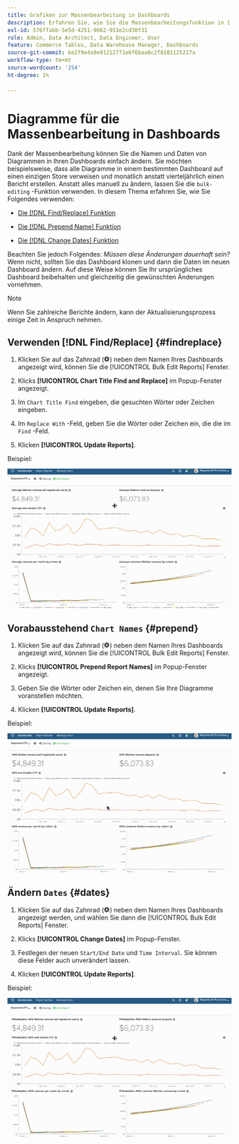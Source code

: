 ```yaml
---
title: Grafiken zur Massenbearbeitung in Dashboards
description: Erfahren Sie, wie Sie die Massenbearbeitungsfunktion in [!DNL Commerce Intelligence].
exl-id: 576ffabb-5e5d-4251-9662-951e2cd30f31
role: Admin, Data Architect, Data Engineer, User
feature: Commerce Tables, Data Warehouse Manager, Dashboards
source-git-commit: 6e2f9e4a9e91212771e6f6baa8c2f8101125217a
workflow-type: tm+mt
source-wordcount: '254'
ht-degree: 1%

---
```


# Diagramme für die Massenbearbeitung in Dashboards

Dank der Massenbearbeitung können Sie die Namen und Daten von Diagrammen in Ihren Dashboards einfach ändern. Sie möchten beispielsweise, dass alle Diagramme in einem bestimmten Dashboard auf einen einzigen Store verweisen und monatlich anstatt vierteljährlich einen Bericht erstellen. Anstatt alles manuell zu ändern, lassen Sie die `bulk-editing` -Funktion verwenden. In diesem Thema erfahren Sie, wie Sie Folgendes verwenden:

* [Die [!DNL Find/Replace] Funktion](#findreplace)

* [Die [!DNL Prepend Name] Funktion](#prepend)

* [Die [!DNL Change Dates] Funktion](#dates)

Beachten Sie jedoch Folgendes: *Müssen diese Änderungen dauerhaft sein?* Wenn nicht, sollten Sie das Dashboard klonen und dann die Daten im neuen Dashboard ändern. Auf diese Weise können Sie Ihr ursprüngliches Dashboard beibehalten und gleichzeitig die gewünschten Änderungen vornehmen.

>[!NOTE]
>
>Wenn Sie zahlreiche Berichte ändern, kann der Aktualisierungsprozess einige Zeit in Anspruch nehmen.

## Verwenden [!DNL Find/Replace] {#findreplace}

1. Klicken Sie auf das Zahnrad (![](../../assets/gear-icon.png)) neben dem Namen Ihres Dashboards angezeigt wird, können Sie die [!UICONTROL Bulk Edit Reports] Fenster.

1. Klicks **[!UICONTROL Chart Title Find and Replace]** im Popup-Fenster angezeigt.

1. Im `Chart Title Find` eingeben, die gesuchten Wörter oder Zeichen eingeben.

1. Im `Replace With` -Feld, geben Sie die Wörter oder Zeichen ein, die die im `Find` -Feld.

1. Klicken **[!UICONTROL Update Reports]**.

Beispiel:

![Massenbearbeitung](../../assets/bulk_edit.gif)

## Vorabausstehend `Chart Names` {#prepend}

1. Klicken Sie auf das Zahnrad (![](../../assets/gear-icon.png)) neben dem Namen Ihres Dashboards angezeigt wird, können Sie die [!UICONTROL Bulk Edit Reports] Fenster.

1. Klicks **[!UICONTROL Prepend Report Names]** im Popup-Fenster angezeigt.

1. Geben Sie die Wörter oder Zeichen ein, denen Sie Ihre Diagramme voranstellen möchten.

1. Klicken **[!UICONTROL Update Reports]**.

Beispiel:

![Prepend](../../assets/prepend.gif)

## Ändern `Dates` {#dates}

1. Klicken Sie auf das Zahnrad (![](../../assets/gear-icon.png)) neben dem Namen Ihres Dashboards angezeigt werden, und wählen Sie dann die [!UICONTROL Bulk Edit Reports] Fenster.

1. Klicks **[!UICONTROL Change Dates]** im Popup-Fenster.

1. Festlegen der neuen `Start/End Date` und `Time Interval`. Sie können diese Felder auch unverändert lassen.

1. Klicken **[!UICONTROL Update Reports]**.

Beispiel:

![Datum ändern](../../assets/dates.gif)
